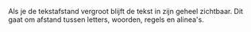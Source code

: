 <!-- @license CC0-1.0 -->

Als je de tekstafstand vergroot blijft de tekst in zijn geheel zichtbaar. Dit gaat om afstand tussen letters, woorden, regels en alinea's.
